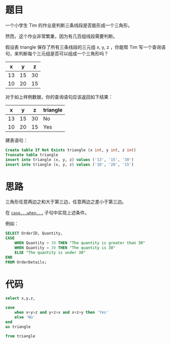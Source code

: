 # 题目

一个小学生 Tim 的作业是判断三条线段是否能形成一个三角形。

 

然而，这个作业非常繁重，因为有几百组线段需要判断。

 

假设表 triangle 保存了所有三条线段的三元组 x, y, z ，你能帮 Tim 写一个查询语句，来判断每个三元组是否可以组成一个三角形吗？

 

| x    | y    | z    |
| ---- | ---- | ---- |
| 13   | 15   | 30   |
| 10   | 20   | 15   |

对于如上样例数据，你的查询语句应该返回如下结果：

| x    | y    | z    | triangle |
| ---- | ---- | ---- | -------- |
| 13   | 15   | 30   | No       |
| 10   | 20   | 15   | Yes      |

建表语句：

```sql
Create table If Not Exists triangle (x int, y int, z int)
Truncate table triangle
insert into triangle (x, y, z) values ('13', '15', '30')
insert into triangle (x, y, z) values ('10', '20', '15')
```



# 思路

三角形任意两边之和大于第三边，任意两边之差小于第三边。

在 [`case...when...`](https://dev.mysql.com/doc/refman/5.7/en/case.html) 子句中实现上述条件。

例如：

```sql 
SELECT OrderID, Quantity,
CASE
    WHEN Quantity > 30 THEN "The quantity is greater than 30"
    WHEN Quantity = 30 THEN "The quantity is 30"
    ELSE "The quantity is under 30"
END
FROM OrderDetails;
```



# 代码

```sql 
select x,y,z, 

case
    when x+y>z and y+z>x and x+z>y then 'Yes'
    else 'No'
end
as triangle

from triangle 
```



